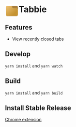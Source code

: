 # <img src="public/icons/icon-128.png" width="45" align="left"> Tabbie

## Features

- View recently closed tabs

## Develop

`yarn install` and `yarn watch`

## Build

`yarn install` and `yarn build`

## Install Stable Release

[Chrome extension](https://chrome.google.com/webstore/detail/piepmnmkfdajejodnppndgeogppepdld)